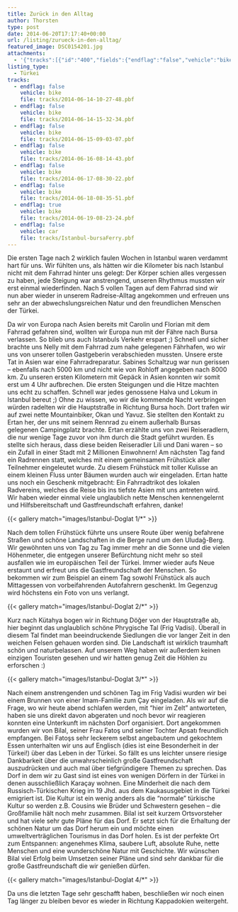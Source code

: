 ```yaml
---
title: Zurück in den Alltag
author: Thorsten
type: post
date: 2014-06-20T17:17:40+00:00
url: /listing/zurueck-in-den-alltag/
featured_image: DSC0154201.jpg
attachments:
  - '{"tracks":[{"id":"400","fields":{"endflag":"false","vehicle":"bike"}},{"id":"401","fields":{"endflag":"false","vehicle":"bike"}},{"id":"402","fields":{"endflag":"false","vehicle":"bike"}},{"id":"403","fields":{"endflag":"false","vehicle":"bike"}},{"id":"405","fields":{"endflag":"false","vehicle":"bike"}},{"id":"406","fields":{"endflag":"false","vehicle":"bike"}},{"id":"407","fields":{"endflag":"true","vehicle":"bike"}},{"id":"408","fields":{"endflag":"false","vehicle":"car"}}]}'
listing_type:
  - Türkei
tracks:
  - endflag: false
    vehicle: bike
    file: tracks/2014-06-14-10-27-48.pbf
  - endflag: false
    vehicle: bike
    file: tracks/2014-06-14-15-32-34.pbf
  - endflag: false
    vehicle: bike
    file: tracks/2014-06-15-09-03-07.pbf
  - endflag: false
    vehicle: bike
    file: tracks/2014-06-16-08-14-43.pbf
  - endflag: false
    vehicle: bike
    file: tracks/2014-06-17-08-30-22.pbf
  - endflag: false
    vehicle: bike
    file: tracks/2014-06-18-08-35-51.pbf
  - endflag: true
    vehicle: bike
    file: tracks/2014-06-19-08-23-24.pbf
  - endflag: false
    vehicle: car
    file: tracks/Istanbul-bursaFerry.pbf
---
```

Die ersten Tage nach 2 wirklich faulen Wochen in Istanbul waren verdammt hart für uns. Wir fühlten uns, als hätten wir die Kilometer bis nach Istanbul nicht mit dem Fahrrad hinter uns gelegt: Der Körper schien alles vergessen zu haben, jede Steigung war anstrengend, unseren Rhythmus mussten wir erst einmal wiederfinden. Nach 5 vollen Tagen auf dem Fahrrad sind wir nun aber wieder in unserem Radreise-Alltag angekommen und erfreuen uns sehr an der abwechslungsreichen Natur und den freundlichen Menschen der Türkei.

Da wir von Europa nach Asien bereits mit Carolin und Florian mit dem Fahrrad gefahren sind, wollten wir Europa nun mit der Fähre nach Bursa verlassen. So blieb uns auch Istanbuls Verkehr erspart ;) Schnell und sicher brachte uns Nelly mit dem Fahrrad zum nahe gelegenen Fährhafen, wo wir uns von unserer tollen Gastgeberin verabschieden mussten. Unsere erste Tat in Asien war eine Fahrradreparatur. Sabines Schaltzug war nun gerissen &#8211; ebenfalls nach 5000 km und nicht wie von Rohloff angegeben nach 8000 km. Zu unseren ersten Kilometern mit Gepäck in Asien konnten wir somit erst um 4 Uhr aufbrechen. Die ersten Steigungen und die Hitze machten uns echt zu schaffen. Schnell war jedes genossene Halva und Lokum in Istanbul bereut ;) Ohne zu wissen, wo wir die kommende Nacht verbringen würden radelten wir die Hauptstraße in Richtung Bursa hoch. Dort trafen wir auf zwei nette Mountainbiker, Okan und Yavuz. Sie stellten den Kontakt zu Ertan her, der uns mit seinem Rennrad zu einem außerhalb Bursas gelegenen Campingplatz brachte. Ertan erzählte uns von zwei Reiseradlern, die nur wenige Tage zuvor von ihm durch die Stadt geführt wurden. Es stellte sich heraus, dass diese beiden Reiseradler Lili und Dani waren &#8211; so ein Zufall in einer Stadt mit 2 Millionen Einwohnern! Am nächsten Tag fand ein Radrennen statt, welches mit einem gemeinsamen Frühstück aller Teilnehmer eingeleutet wurde. Zu diesem Frühstück mit toller Kulisse an einem kleinen Fluss unter Bäumen wurden auch wir eingeladen. Ertan hatte uns noch ein Geschenk mitgebracht: Ein Fahrradtrikot des lokalen Radvereins, welches die Reise bis ins tiefste Asien mit uns antreten wird. Wir haben wieder einmal viele unglaublich nette Menschen kennengelernt und Hilfsbereitschaft und Gastfreundschaft erfahren, danke!

{{< gallery match="images/Istanbul-Doglat 1/*" >}}

Nach dem tollen Frühstück führte uns unsere Route über wenig befahrene Straßen und schöne Landschaften in die Berge rund um den Uludağ-Berg. Wir gewöhnten uns von Tag zu Tag immer mehr an die Sonne und die vielen Höhenmeter, die entgegen unserer Befürchtung nicht mehr so steil ausfallen wie im europäischen Teil der Türkei. Immer wieder aufs Neue erstaunt und erfreut uns die Gastfreundschaft der Menschen. So bekommen wir zum Beispiel an einem Tag sowohl Frühstück als auch Mittagessen von vorbeifahrenden Autofahrern geschenkt. Im Gegenzug wird höchstens ein Foto von uns verlangt.

{{< gallery match="images/Istanbul-Doglat 2/*" >}}

Kurz nach Kütahya bogen wir in Richtung Döğer von der Hauptstraße ab, hier beginnt das unglaublich schöne Phrygische Tal (Frig Vadisi). Überall in diesem Tal findet man beeindruckende Siedlungen die vor langer Zeit in den weichen Felsen gehauen worden sind. Die Landschaft ist wirklich traumhaft schön und naturbelassen. Auf unserem Weg haben wir außerdem keinen einzigen Touristen gesehen und wir hatten genug Zeit die Höhlen zu erforschen :)

{{< gallery match="images/Istanbul-Doglat 3/*" >}}

Nach einem anstrengenden und schönen Tag im Frig Vadisi wurden wir bei einem Brunnen von einer Imam-Familie zum Çay eingeladen. Als wir auf die Frage, wo wir heute abend schlafen werden, mit &#8220;hier im Zelt&#8221; antworteten, haben sie uns direkt davon abgeraten und noch bevor wir reagieren konnten eine Unterkunft im nächsten Dorf organisiert. Dort angekommen wurden wir von Bilal, seiner Frau Fatoş und seiner Tochter Apsatı freundlich empfangen. Bei Fatoşs sehr leckerem selbst angebautem und gekochtem Essen unterhalten wir uns auf Englisch (dies ist eine Besonderheit in der Türkei!) über das Leben in der Türkei. So fällt es uns leichter unsere riesige Dankbarkeit über die unwahrscheinlich große Gastfreundschaft auszudrücken und auch mal über tiefgründigere Themen zu sprechen. Das Dorf in dem wir zu Gast sind ist eines von wenigen Dörfern in der Türkei in denen ausschließlich Karaçay wohnen. Eine Minderheit die nach dem Russisch-Türkischen Krieg im 19 Jhd. aus dem Kaukasusgebiet in die Türkei emigriert ist. Die Kultur ist ein wenig anders als die &#8220;normale&#8221; türkische Kultur so werden z.B. Cousins wie Brüder und Schwestern gesehen &#8211; die Großfamilie hält noch mehr zusammen. Bilal ist seit kurzem Ortsvorsteher und hat viele sehr gute Pläne für das Dorf. Er setzt sich für die Erhaltung der schönen Natur um das Dorf herum ein und möchte einen umweltverträglichen Tourismus in das Dorf holen. Es ist der perfekte Ort zum Entspannen: angenehmes Klima, saubere Luft, absolute Ruhe, nette Menschen und eine wunderschöne Natur mit Geschichte. Wir wünschen Bilal viel Erfolg beim Umsetzen seiner Pläne und sind sehr dankbar für die große Gastfreundschaft die wir genießen dürfen.

{{< gallery match="images/Istanbul-Doglat 4/*" >}}

Da uns die letzten Tage sehr geschafft haben, beschließen wir noch einen Tag länger zu bleiben bevor es wieder in Richtung Kappadokien weitergeht.